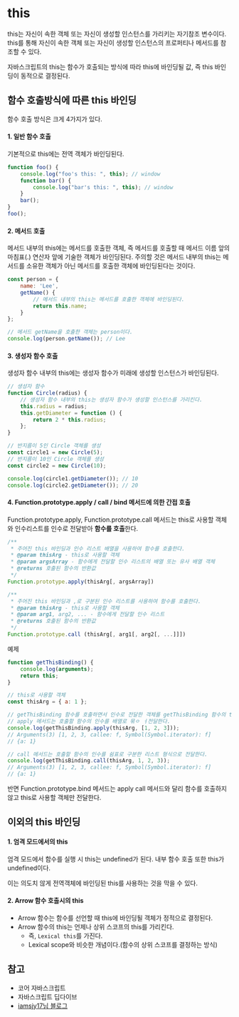 # this

this는 자신이 속한 객체 또는 자신이 생성할 인스턴스를 가리키는 자기참조 변수이다. this를 통해 자신이 속한 객체 또는 자신이 생성할 인스턴스의 프로퍼티나 메서드를 참조할 수 있다.



자바스크립트의 this는 함수가 호출되는 방식에 따라 this에 바인딩될 값, 즉 this 바인딩이 동적으로 결정된다.



## 함수 호출방식에 따른 this 바인딩

함수 호출 방식은 크게 4가지가 있다.



#### 1. 일반 함수 호출

기본적으로 this에는 전역 객체가 바인딩된다.

```js
function foo() {
    console.log("foo's this: ", this); // window
    function bar() {
        console.log("bar's this: ", this); // window
    }
    bar();
}
foo();
```



#### 2. 메서드 호출

메서드 내부의 this에는 메서드를 호출한 객체, 즉 메서드를 호출할 때 메서드 이름 앞의 마침표(.) 연산자 앞에 기술한 객체가 바인딩된다. 주의할 것은 메서드 내부의 this는 메서드를 소유한 객체가 아닌 메서드를 호출한 객체에 바인딩된다는 것이다.

```js
const person = {
    name: 'Lee',
    getName() {
        // 메서드 내부의 this는 메서드를 호출한 객체에 바인딩된다.
        return this.name;
    }
};

// 메서드 getName을 호출한 객체는 person이다.
console.log(person.getName()); // Lee
```



#### 3. 생성자 함수 호출

생성자 함수 내부의 this에는 생성자 함수가 미래에 생성할 인스턴스가 바인딩된다.

```js
// 생성자 함수
function Circle(radius) {
    // 생성자 함수 내부의 this는 생성자 함수가 생성할 인스턴스를 가리킨다.
    this.radius = radius;
    this.getDiameter = function () {
        return 2 * this.radius;
    };
}

// 반지름이 5인 Circle 객체를 생성
const circle1 = new Circle(5);
// 반지름이 10인 Circle 객체를 생성
const circle2 = new Circle(10);

console.log(circle1.getDiameter()); // 10
console.log(circle2.getDiameter()); // 20
```



#### 4. Function.prototype.apply / call / bind 메서드에 의한 간접 호출

Function.prototype.apply, Function.prototype.call 메서드는 this로 사용할 객체와 인수리스트를 인수로 전달받아 **함수를 호출**한다.

```js
/**
 * 주어진 this 바인딩과 인수 리스트 배열을 사용하여 함수를 호출한다.
 * @param thisArg - this로 사용할 객체
 * @param argsArray - 함수에게 전달할 인수 리스트의 배열 또는 유사 배열 객체
 * @returns 호출된 함수의 반환값
 */
Function.prototype.apply(thisArg[, argsArray])

/**
 * 주어진 this 바인딩과 ,로 구분된 인수 리스트를 사용하여 함수를 호출한다.
 * @param thisArg - this로 사용할 객체
 * @param arg1, arg2, ... - 함수에게 전달할 인수 리스트
 * @returns 호출된 함수의 반환값
 */
Function.prototype.call (thisArg[, arg1[, arg2[, ...]]])
```

예제

```js
function getThisBinding() {
    console.log(arguments);
    return this;
}

// this로 사용할 객체
const thisArg = { a: 1 };

// getThisBinding 함수를 호출하면서 인수로 전달한 객체를 getThisBinding 함수의 this에 바인딩한다.
// apply 메서드는 호출할 함수의 인수를 배열로 묶ㅇ ㅓ전달한다.
console.log(getThisBinding.apply(thisArg, [1, 2, 3]));
// Arguments(3) [1, 2, 3, callee: f, Symbol(Symbol.iterator): f]
// {a: 1}

// call 메서드는 호출할 함수의 인수를 쉼표로 구분한 리스트 형식으로 전달한다.
console.log(getThisBinding.call(thisArg, 1, 2, 3));
// Arguments(3) [1, 2, 3, callee: f, Symbol(Symbol.iterator): f]
// {a: 1}
```



반면 Function.prototype.bind 메서드는 apply call 메서드와 달리 함수를 호출하지 않고 this로 사용할 객체만 전달한다.



## 이외의 this 바인딩

#### 1. 엄격 모드에서의 this

엄격 모드에서 함수를 실행 시 this는 undefined가 된다. 내부 함수 호출 또한 this가 undefined이다.

이는 의도치 않게 전역객체에 바인딩된 this를 사용하는 것을 막을 수 있다.



#### 2. Arrow 함수 호출시의 this

- Arrow 함수는 함수를 선언할 때 this에 바인딩될 객체가 정적으로 결정된다.
- Arrow 함수의 this는 언제나 상위 스코프의 this를 가리킨다.
  - 즉, `Lexical this`를 가진다.
  - Lexical scope와 비슷한 개념이다.(함수의 상위 스코프를 결정하는 방식)







## 참고

- 코어 자바스크립트
- 자바스크립트 딥다이브
- [iamsjy17님 블로그](https://iamsjy17.github.io/javascript/2019/06/07/js33_15_this.html)





